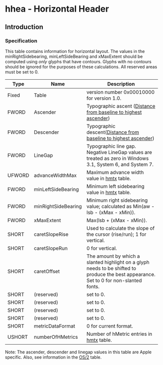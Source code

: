 # hhea - Horizontal Header

## Introduction

### Specification

This table contains information for horizontal layout. The values in the
minRightSidebearing, minLeftSideBearing and xMaxExtent should be
computed using *only* glyphs that have contours. Glyphs with no contours
should be ignored for the purposes of these calculations. All reserved
areas must be set to 0.

| Type   | Name                | Description                                                                                                                            |
| ------ | ------------------- | -------------------------------------------------------------------------------------------------------------------------------------- |
| Fixed  | Table               | version number 0x00010000 for version 1.0.                                                                                             |
| FWORD  | Ascender            | Typographic ascent ([Distance from baseline to highest ascender](http://developer.apple.com/fonts/TTRefMan/RM06/Chap6hhea.html))       |
| FWORD  | Descender           | Typographic descent([Distance from baseline to highest ascender](http://developer.apple.com/fonts/TTRefMan/RM06/Chap6hhea.html))       |
| FWORD  | LineGap             | Typographic line gap. Negative LineGap values are treated as zero in Windows 3.1, System 6, and System 7.                              |
| UFWORD | advanceWidthMax     | Maximum advance width value in [hmtx](#chapter.hmtx) table.                                                                            |
| FWORD  | minLeftSideBearing  | Minimum left sidebearing value in [hmtx](#chapter.hmtx) table.                                                                         |
| FWORD  | minRightSideBearing | Minimum right sidebearing value; calculated as Min(aw - lsb - (xMax - xMin)).                                                          |
| FWORD  | xMaxExtent          | Max(lsb + (xMax - xMin)).                                                                                                              |
| SHORT  | caretSlopeRise      | Used to calculate the slope of the cursor (rise/run); 1 for vertical.                                                                  |
| SHORT  | caretSlopeRun       | 0 for vertical.                                                                                                                        |
| SHORT  | caretOffset         | The amount by which a slanted highlight on a glyph needs to be shifted to produce the best appearance. Set to 0 for non-slanted fonts. |
| SHORT  | (reserved)          | set to 0.                                                                                                                              |
| SHORT  | (reserved)          | set to 0.                                                                                                                              |
| SHORT  | (reserved)          | set to 0.                                                                                                                              |
| SHORT  | (reserved)          | set to 0.                                                                                                                              |
| SHORT  | metricDataFormat    | 0 for current format.                                                                                                                  |
| USHORT | numberOfHMetrics    | Number of hMetric entries in [hmtx](#chapter.hmtx) table.                                                                              |

Note: The ascender, descender and linegap values in this table are Apple
specific. Also, see information in the [OS/2](#chapter.OS2) table.

